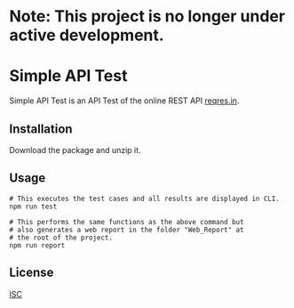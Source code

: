 # Note: This project is no longer under active development.

# Simple API Test

Simple API Test is an API Test of the online REST API [reqres.in](https://reqres.in).

## Installation

Download the package and unzip it.

## Usage

```
# This executes the test cases and all results are displayed in CLI.
npm run test

# This performs the same functions as the above command but
# also generates a web report in the folder "Web_Report" at
# the root of the project.
npm run report

```

## License

[ISC](https://choosealicense.com/licenses/isc/)
